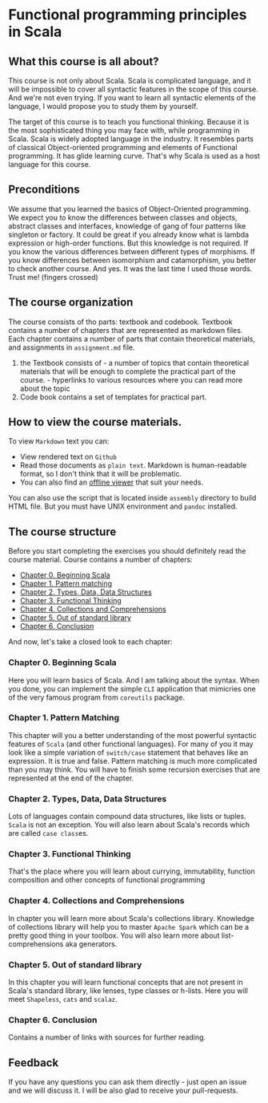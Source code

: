 Functional programming principles in Scala
==========================================

## What this course is all about?
This course is not only about Scala. Scala is complicated language, and
it will be impossible to cover all syntactic features in the scope of this
course. And we're not even trying. If you want to learn all syntactic elements
of the language, I would propose you to study them by yourself.

The target of this course is to teach you functional thinking. Because it is
the most sophisticated thing you may face with, while programming in Scala.
Scala is widely adopted language in the industry. It resembles parts of
classical Object-oriented programming and elements of Functional programming.
It has glide learning curve. That's why Scala is used as a host language for
this course.


## Preconditions
We assume that you learned the basics of Object-Oriented programming. We expect
you to know the differences between classes and objects, abstract classes and
interfaces, knowledge of gang of four patterns like singleton or factory.
It could be great if you already know what is lambda expression or high-order
functions. But this knowledge is not required.
If you know the various differences between different types of morphisms. If you
know differences between isomorphism and catamorphism, you better to check
another course. And yes. It was the last time I used those words. Trust me!
(fingers crossed)


## The course organization
The course consists of tho parts: textbook and codebook.
Textbook contains a number of chapters that are represented as markdown files.
Each chapter contains a number of parts that contain theoretical materials, and
assignments in `assignment.md` file.

  1. the Textbook consists of
    - a number of topics that contain theoretical materials that will be enough
      to complete the practical part of the course.
    - hyperlinks to various resources where you can read more about the topic
  2. Code book contains a set of templates for practical part.


## How to view the course materials.
To view `Markdown` text you can:

  - View rendered text on `Github`
  - Read those documents as `plain text`. Markdown is human-readable format, so
    I don't think that it will be problematic.
  - You can also find an [offline viewer][markdown-tools] that suit your needs.

You can also use the script that is located inside `assembly` directory to
build HTML file. But you must have UNIX environment and `pandoc` installed.

## The course structure
Before you start completing the exercises you should definitely read the course
material. Course contains a number of chapters:

  - [Chapter 0. Beginning Scala](textbook/en/ch0_beginning_scala)
  - [Chapter 1. Pattern matching](textbook/en/ch1_pattern_matching)
  - [Chapter 2. Types, Data, Data Structures](textbook/en/ch2_types_data_datastructures)
  - [Chapter 3. Functional Thinking](textbook/en/ch3_functional_thinking)
  - [Chapter 4. Collections and Comprehensions](textbook/en/ch4_collections_and_forcomps)
  - [Chapter 5. Out of standard library](textbook/en/ch5_out_of_standard_library)
  - [Chapter 6. Conclusion](textbook/en/ch6_conclusion)

And now, let's take a closed look to each chapter:

### Chapter 0. Beginning Scala
Here you will learn basics of Scala. And I am talking about the syntax. When you
done, you can implement the simple `CLI` application that mimicries one of the
very famous program from `coreutils` package.

### Chapter 1. Pattern Matching
This chapter will you a better understanding of the most powerful syntactic
features of `Scala` (and other functional languages). For many of you it may
look like a simple variation of `switch/case` statement that behaves like an
expression. It is true and false. Pattern matching is much more complicated than
you may think. You will have to finish some recursion exercises that are
represented at the end of the chapter.

### Chapter 2. Types, Data, Data Structures
Lots of languages contain compound data structures, like lists or tuples.
`Scala` is not an exception. You will also learn about Scala's records which
are called `case class`es.

### Chapter 3. Functional Thinking
That's the place where you will learn about currying, immutability, function
composition and other concepts of functional programming

### Chapter 4. Collections and Comprehensions
In chapter you will learn more about Scala's collections library. Knowledge
of collections library will help you to master `Apache Spark` which can be a
pretty good thing in your toolbox. You will also learn more about
list-comprehensions aka generators.

### Chapter 5. Out of standard library
In this chapter you will learn functional concepts that are not present in
Scala's standard library, like lenses, type classes or h-lists.
Here you will meet `Shapeless`, `cats` and `scalaz`.

### Chapter 6. Conclusion
Contains a number of links with sources for further reading.

## Feedback
If you have any questions you can ask them directly - just open an issue and we
will discuss it. I will be also glad to receive your pull-requests.

[markdown-tools]: http://mashable.com/2013/06/24/markdown-tools

